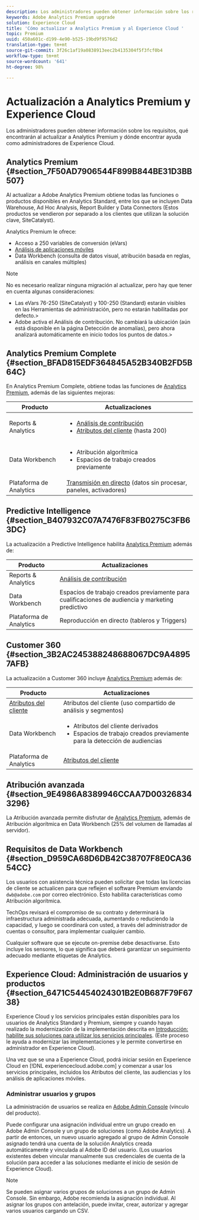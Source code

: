 ```yaml
---
description: Los administradores pueden obtener información sobre los requisitos, qué encontrarán al actualizar a Analytics Premium y dónde encontrar ayuda como administradores de Experience Cloud.
keywords: Adobe Analytics Premium upgrade
solution: Experience Cloud
title: 'Cómo actualizar a Analytics Premium y al Experience Cloud '
topic: Premium
uuid: 450a601c-d199-4e90-b525-19bd9f9576d2
translation-type: tm+mt
source-git-commit: 3f26c1af19a0838913eec2b4135304f5f3fcf0b4
workflow-type: tm+mt
source-wordcount: '641'
ht-degree: 98%

---
```



# Actualización a Analytics Premium y Experience Cloud

Los administradores pueden obtener información sobre los requisitos, qué encontrarán al actualizar a Analytics Premium y dónde encontrar ayuda como administradores de Experience Cloud.

## Analytics Premium {#section_7F50AD7906544F899B844BE31D3BB507}

Al actualizar a Adobe Analytics Premium obtiene todas las funciones o productos disponibles en Analytics Standard, entre los que se incluyen Data Warehouse, Ad Hoc Analysis, Report Builder y Data Connectors (Estos productos se vendieron por separado a los clientes que utilizan la solución clave, SiteCatalyst).

Analytics Premium le ofrece:

* Acceso a 250 variables de conversión (eVars)
* [Análisis de aplicaciones móviles](https://docs.adobe.com/content/help/es-ES/mobile-services/using/home.html)
* Data Workbench (consulta de datos visual, atribución basada en reglas, análisis en canales múltiples)

>[!NOTE]
>
>No es necesario realizar ninguna migración al actualizar, pero hay que tener en cuenta algunas consideraciones:
>
>* Las eVars 76-250 (SiteCatalyst) y 100-250 (Standard) estarán visibles en las Herramientas de administración, pero no estarán habilitadas por defecto.>
>* Adobe activa el Análisis de contribución. No cambiará la ubicación (aún está disponible en la página Detección de anomalías), pero ahora analizará automáticamente en inicio todos los puntos de datos.>


## Analytics Premium Complete {#section_BFAD815EDF364845A52B340B2FD5B64C}

En Analytics Premium Complete, obtiene todas las funciones de [Analytics Premium](../admin-getting-started/upgrade-to-analytics-premium.md#section_7F50AD7906544F899B844BE31D3BB507), además de las siguientes mejoras:

| Producto | Actualizaciones |
|--- |--- |
| Reports &amp; Analytics | <ul><li>[Análisis de contribución](https://docs.adobe.com/content/help/es-ES/analytics/analyze/analysis-workspace/virtual-analyst/contribution-analysis/ca-tokens.html)</li><li>[Atributos del cliente](../attributes/attributes.md#concept_ACFEE7C8B8E94875BA0825CDF4913AF1) (hasta 200)</li></ul> |
| Data Workbench | <ul><li>Atribución algorítmica</li><li>Espacios de trabajo creados previamente</li></ul> |
| Plataforma de Analytics | [Transmisión en directo](https://helpx.adobe.com/es/analytics/kb/getting-started-with-livestream-api.html) (datos sin procesar, paneles, activadores) |

## Predictive Intelligence {#section_B407932C07A7476F83FB0275C3FB63DC}

La actualización a Predictive Intelligence habilita [Analytics Premium](../admin-getting-started/upgrade-to-analytics-premium.md#section_7F50AD7906544F899B844BE31D3BB507) además de:

| Producto | Actualizaciones |
|---|---|
| Reports &amp; Analytics | [Análisis de contribución](https://docs.adobe.com/content/help/es-ES/analytics/analyze/analysis-workspace/virtual-analyst/contribution-analysis/ca-tokens.html) |
| Data Workbench | Espacios de trabajo creados previamente para cualificaciones de audiencia y marketing predictivo |
| Plataforma de Analytics | Reproducción en directo (tableros y Triggers) |

## Customer 360 {#section_3B2AC245388248688067DC9A48957AFB}

La actualización a Customer 360 incluye [Analytics Premium](../admin-getting-started/upgrade-to-analytics-premium.md#section_7F50AD7906544F899B844BE31D3BB507) además de:

| Producto | Actualizaciones |
|--- |--- |
| [Atributos del cliente](../attributes/attributes.md) | Atributos del cliente (uso compartido de análisis y segmentos) |
| Data Workbench | <ul><li>Atributos del cliente derivados</li><li>Espacios de trabajo creados previamente para la detección de audiencias</li></ul> |
| Plataforma de Analytics | [Atributos del cliente](../attributes/attributes.md) |

## Atribución avanzada {#section_9E4986A8389946CCAA7D003268343296}

La Atribución avanzada permite disfrutar de [Analytics Premium](../admin-getting-started/upgrade-to-analytics-premium.md#section_7F50AD7906544F899B844BE31D3BB507), además de Atribución algorítmica en Data Workbench (25% del volumen de llamadas al servidor).

## Requisitos de Data Workbench {#section_D959CA68D6DB42C38707F8E0CA3654CC}

Los usuarios con asistencia técnica pueden solicitar que todas las licencias de cliente se actualicen para que reflejen el software Premium enviando `dwb@adobe.com` por correo electrónico. Esto habilita características como Atribución algorítmica.

TechOps revisará el compromiso de su contrato y determinará la infraestructura administrada adecuada, aumentando o reduciendo la capacidad, y luego se coordinará con usted, a través del administrador de cuentas o consultor, para implementar cualquier cambio.

Cualquier software que se ejecute on-premise debe desactivarse. Esto incluye los sensores, lo que significa que deberá garantizar un seguimiento adecuado mediante etiquetas de Analytics.

## Experience Cloud: Administración de usuarios y productos {#section_6471C54454024301B2E0B687F79F6738}

Experience Cloud y los servicios principales están disponibles para los usuarios de Analytics Standard y Premium, siempre y cuando hayan realizado la modernización de la implementación descrita en [Introducción: habilite sus soluciones para utilizar los servicios principales](../core-services/core-services.md#concept_07ED1D5C64234E77976E6D572E78FB9C). (Este proceso le ayuda a modernizar las implementaciones y le permite convertirse en administrador en Experience Cloud).

Una vez que se una a Experience Cloud, podrá iniciar sesión en Experience Cloud en [!DNL experiencecloud.adobe.com] y comenzar a usar los servicios principales, incluidos los Atributos del cliente, las audiencias y los análisis de aplicaciones móviles.

### Administrar usuarios y grupos

La administración de usuarios se realiza en [Adobe Admin Console](https://helpx.adobe.com/es/enterprise/help/aedash.html) (vínculo del producto).

Puede configurar una asignación individual entre un grupo creado en Adobe Admin Console y un grupo de soluciones (como Adobe Analytics). A partir de entonces, un nuevo usuario agregado al grupo de Admin Console asignado tendrá una cuenta de la solución Analytics creada automáticamente y vinculada al Adobe ID del usuario. (Los usuarios existentes deben vincular manualmente sus credenciales de cuenta de la solución para acceder a las soluciones mediante el inicio de sesión de Experience Cloud).

>[!NOTE]
>
>Se pueden asignar varios grupos de soluciones a un grupo de Admin Console. Sin embargo, Adobe recomienda la asignación individual. Al asignar los grupos con antelación, puede invitar, crear, autorizar y agregar varios usuarios cargando un CSV.
